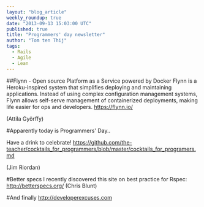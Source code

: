 ```yaml
---
layout: "blog_article"
weekly_roundup: true
date: "2013-09-13 15:03:00 UTC"
published: true
title: "Programmers' day newsletter"
author: "Tom ten Thij"
tags:
  - Rails
  - Agile
  - Lean
---
```


##Flynn - Open source Platform as a Service powered by Docker
Flynn is a Heroku-inspired system that simplifies deploying and maintaining applications. Instead of using complex configuration management systems, Flynn allows self-serve management of containerized deployments, making life easier for ops and developers. https://flynn.io/

(Attila Gy&ouml;rffy)

#Apparently today is Programmers' Day..

Have a drink to celebrate!
https://github.com/the-teacher/cocktails_for_programmers/blob/master/cocktails_for_programers.md

(Jim Riordan)

#Better specs
I recently discovered this site on best practice for Rspec: http://betterspecs.org/
(Chris Blunt)

#And finally
http://developerexcuses.com

